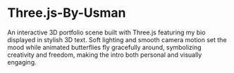 # Three.js-By-Usman
An interactive 3D portfolio scene built with Three.js featuring my bio displayed in stylish 3D text. Soft lighting and smooth camera motion set the mood while animated butterflies fly gracefully around, symbolizing creativity and freedom, making the intro both personal and visually engaging.
